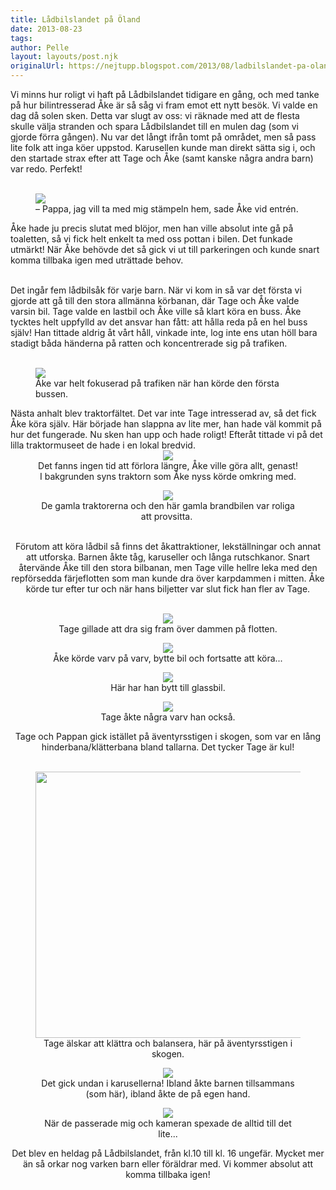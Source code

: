```yaml
---
title: Lådbilslandet på Öland
date: 2013-08-23
tags: 	
author: Pelle
layout: layouts/post.njk
originalUrl: https://nejtupp.blogspot.com/2013/08/ladbilslandet-pa-oland.html
---
```


Vi minns hur roligt vi haft på Lådbilslandet tidigare en gång, och med tanke på hur bilintresserad Åke är så såg vi fram emot ett nytt besök. Vi valde en dag då solen sken. Detta var slugt av oss: vi räknade med att de flesta skulle välja stranden och spara Lådbilslandet till en mulen dag (som vi gjorde förra gången). Nu var det långt ifrån tomt på området, men så pass lite folk att inga köer uppstod. Karusellen kunde man direkt sätta sig i, och den startade strax efter att Tage och Åke (samt kanske några andra barn) var redo. Perfekt!
<br><br>



<figure>
	<img src="../../../../img/O%CC%88land+-+La%CC%8Adbilslandet-PERK7139.jpg">
	<figcaption>– Pappa, jag vill ta med mig stämpeln hem, sade Åke vid entrén.</figcaption>
</figure>Åke hade ju precis slutat med blöjor, men han ville absolut inte gå på toaletten, så vi fick helt enkelt ta med oss pottan i bilen. Det funkade utmärkt! När Åke behövde det så gick vi ut till parkeringen och kunde snart komma tillbaka igen med uträttade behov.
<br><br>

Det ingår fem lådbilsåk för varje barn. När vi kom in så var det första vi gjorde att gå till den stora allmänna körbanan, där Tage och Åke valde varsin bil. Tage valde en lastbil och Åke ville så klart köra en buss. Åke tycktes helt uppfylld av det ansvar han fått: att hålla reda på en hel buss själv! Han tittade aldrig åt vårt håll, vinkade inte, log inte ens utan höll bara stadigt båda händerna på ratten och koncentrerade sig på trafiken.
<br><br>



<figure>
	<img src="../../../../img/O%CC%88land+-+La%CC%8Adbilslandet-PERK7156.jpg">
	<figcaption>Åke var helt fokuserad på trafiken när han körde den första bussen.</figcaption>
</figure>Nästa anhalt blev traktorfältet. Det var inte Tage intresserad av, så det fick Åke köra själv. Här började han slappna av lite mer, han hade väl kommit på hur det fungerade. Nu sken han upp och hade roligt! Efteråt tittade vi på det lilla traktormuseet de hade i en lokal bredvid.<br><div class="separator" style="clear: both; text-align: center;"><img src="../../../../img/O%CC%88land+-+La%CC%8Adbilslandet-PERK7178.jpg">
	<figcaption>Det fanns ingen tid att förlora längre, Åke ville göra allt, genast!<br>I bakgrunden syns traktorn som Åke nyss körde omkring med.</figcaption>
</figure>

<figure>
	<img src="../../../../img/O%CC%88land+-+La%CC%8Adbilslandet-PERK7197.jpg">
	<figcaption>De gamla traktorerna och den här gamla brandbilen var roliga att provsitta.</i> </figcaption>
</figure>

<br>Förutom att köra lådbil så finns det åkattraktioner, lekställningar och annat att utforska. Barnen åkte tåg, karuseller och långa rutschkanor. Snart återvände Åke till den stora bilbanan, men Tage ville hellre leka med den repförsedda färjeflotten som man kunde dra över karpdammen i mitten. Åke körde tur efter tur och när hans biljetter var slut fick han fler av Tage.
<br><br>



<figure>
	<img src="../../../../img/O%CC%88land+-+La%CC%8Adbilslandet-PERK7234.jpg">
	<figcaption>Tage gillade att dra sig fram över dammen på flotten.</figcaption>
</figure>

<figure>
	<img src="../../../../img/O%CC%88land+-+La%CC%8Adbilslandet-PERK7236.jpg">
	<figcaption>Åke körde varv på varv, bytte bil och fortsatte att köra...</figcaption>
</figure>

<figure>
	<img src="../../../../img/O%CC%88land+-+La%CC%8Adbilslandet-PERK7279.jpg">
	<figcaption>Här har han bytt till glassbil.</figcaption>
</figure>

<figure>
	<img src="../../../../img/O%CC%88land+-+La%CC%8Adbilslandet-PERK7292.jpg">
	<figcaption>Tage åkte några varv han också.</figcaption>
</figure>Tage och Pappan gick istället på äventyrsstigen i skogen, som var en lång hinderbana/klätterbana bland tallarna. Det tycker Tage är kul!<br><br>

<figure>
	<img border="0" height="426" src="../../../../img/O%CC%88land+-+La%CC%8Adbilslandet-PERK7312.jpg" style="margin-left: auto; margin-right: auto;">
	<figcaption>Tage älskar att klättra och balansera, här på äventyrsstigen i skogen.</figcaption>
</figure>

<figure>
	<img src="../../../../img/O%CC%88land+-+La%CC%8Adbilslandet-PERK7395.jpg">
	<figcaption>Det gick undan i karusellerna! Ibland åkte barnen tillsammans (som här), ibland åkte de på egen hand.</figcaption>
</figure>

<figure>
	<img src="../../../../img/O%CC%88land+-+La%CC%8Adbilslandet-PERK7412.jpg">
	<figcaption>När de passerade mig och kameran spexade de alltid till det lite...</figcaption>
</figure>Det blev en heldag på Lådbilslandet, från kl.10 till kl. 16 ungefär. Mycket mer än så orkar nog varken barn eller föräldrar med. Vi kommer absolut att komma tillbaka igen!
